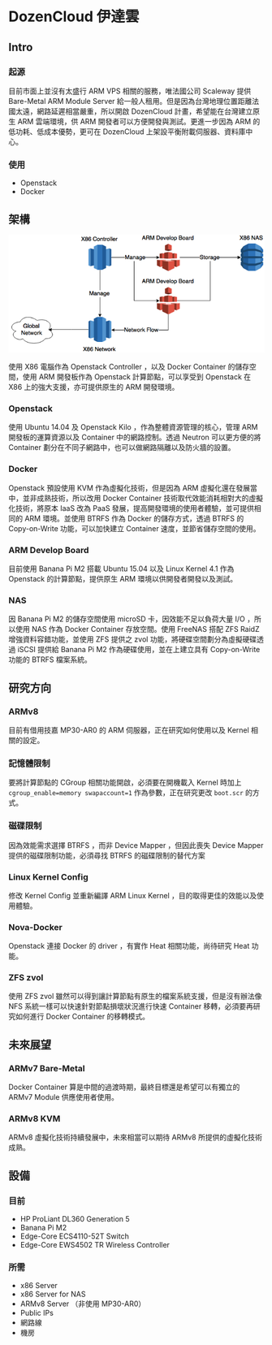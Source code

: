 # DozenCloud 伊達雲

## Intro

### 起源

目前市面上並沒有太盛行 ARM VPS 相關的服務，唯法國公司 Scaleway 提供 Bare-Metal ARM Module Server 給一般人租用。但是因為台灣地理位置距離法國太遠，網路延遲相當嚴重，所以開啟 DozenCloud 計畫，希望能在台灣建立原生 ARM 雲端環境，供 ARM 開發者可以方便開發與測試。更進一步因為 ARM 的低功耗、低成本優勢，更可在 DozenCloud 上架設平衡附載伺服器、資料庫中心。

### 使用
* Openstack
* Docker

## 架構

![](images/DozenCloud-design.png)

使用 X86 電腦作為 Openstack Controller ，以及 Docker Container 的儲存空間，使用 ARM 開發板作為 Openstack 計算節點，可以享受到 Openstack 在 X86 上的強大支援，亦可提供原生的 ARM 開發環境。

### Openstack

使用 Ubuntu 14.04 及 Openstack Kilo ，作為整體資源管理的核心，管理 ARM 開發板的運算資源以及 Container 中的網路控制。透過 Neutron 可以更方便的將 Container 劃分在不同子網路中，也可以做網路隔離以及防火牆的設置。

### Docker

Openstack 預設使用 KVM 作為虛擬化技術，但是因為 ARM 虛擬化還在發展當中，並非成熟技術，所以改用 Docker Container 技術取代效能消耗相對大的虛擬化技術，將原本 IaaS 改為 PaaS 發展，提高開發環境的使用者體驗，並可提供相同的 ARM 環境。並使用 BTRFS 作為 Docker 的儲存方式，透過 BTRFS 的 Copy-on-Write 功能，可以加快建立 Container 速度，並節省儲存空間的使用。

### ARM Develop Board

目前使用 Banana Pi M2 搭載 Ubuntu 15.04 以及 Linux Kernel 4.1 作為 Openstack 的計算節點，提供原生 ARM 環境以供開發者開發以及測試。

### NAS

因 Banana Pi M2 的儲存空間使用 microSD 卡，因效能不足以負荷大量 I/O ，所以使用 NAS 作為 Docker Container 存放空間。使用 FreeNAS 搭配 ZFS RaidZ 增強資料容錯功能，並使用 ZFS 提供之 zvol 功能，將硬碟空間劃分為虛擬硬碟透過 iSCSI 提供給 Banana Pi M2 作為硬碟使用，並在上建立具有 Copy-on-Write 功能的 BTRFS 檔案系統。

## 研究方向

### ARMv8

目前有借用技嘉 MP30-AR0 的 ARM 伺服器，正在研究如何使用以及 Kernel 相關的設定。

### 記憶體限制

要將計算節點的 CGroup 相關功能開啟，必須要在開機載入 Kernel 時加上 `cgroup_enable=memory swapaccount=1` 作為參數，正在研究更改 `boot.scr` 的方式。

### 磁碟限制

因為效能需求選擇 BTRFS ，而非 Device Mapper ，但因此喪失 Device Mapper 提供的磁碟限制功能，必須尋找 BTRFS 的磁碟限制的替代方案

### Linux Kernel Config

修改 Kernel Config 並重新編譯 ARM Linux Kernel ，目的取得更佳的效能以及使用體驗。

### Nova-Docker

Openstack 連接 Docker 的 driver ，有實作 Heat 相關功能，尚待研究 Heat 功能。

### ZFS zvol

使用 ZFS zvol 雖然可以得到讓計算節點有原生的檔案系統支援，但是沒有辦法像 NFS 系統一樣可以快速針對節點損壞狀況進行快速 Container 移轉，必須要再研究如何進行 Docker Container 的移轉模式。

## 未來展望

### ARMv7 Bare-Metal

Docker Container 算是中間的過渡時期，最終目標還是希望可以有獨立的 ARMv7 Module 供應使用者使用。

### ARMv8 KVM

ARMv8 虛擬化技術持續發展中，未來相當可以期待 ARMv8 所提供的虛擬化技術成熟。

## 設備

### 目前

* HP ProLiant DL360 Generation 5
* Banana Pi M2
* Edge-Core ECS4110-52T Switch
* Edge-Core EWS4502 TR Wireless Controller

### 所需

* x86 Server
* x86 Server for NAS
* ARMv8 Server （非使用 MP30-AR0）
* Public IPs
* 網路線
* 機房